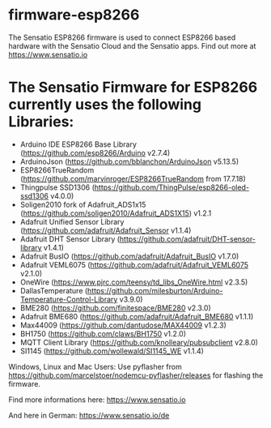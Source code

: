 # firmware-esp8266

The Sensatio ESP8266 firmware is used to connect ESP8266 based hardware with the Sensatio Cloud and the Sensatio apps.
Find out more at https://www.sensatio.io

# The Sensatio Firmware for ESP8266 currently uses the following Libraries:

- Arduino IDE ESP8266 Base Library (https://github.com/esp8266/Arduino v2.7.4)
- ArduinoJson (https://github.com/bblanchon/ArduinoJson v5.13.5)
- ESP8266TrueRandom (https://github.com/marvinroger/ESP8266TrueRandom from 17.7.18)
- Thingpulse SSD1306 (https://github.com/ThingPulse/esp8266-oled-ssd1306 v4.0.0)
- Soligen2010 fork of Adafruit_ADS1x15 (https://github.com/soligen2010/Adafruit_ADS1X15) v1.2.1
- Adafruit Unified Sensor Library (https://github.com/adafruit/Adafruit_Sensor v1.1.4)
- Adafruit DHT Sensor Library (https://github.com/adafruit/DHT-sensor-library v1.4.1)
- Adafruit BusIO (https://github.com/adafruit/Adafruit_BusIO v1.7.0)
- Adafruit VEML6075 (https://github.com/adafruit/Adafruit_VEML6075 v2.1.0)
- OneWire (https://www.pjrc.com/teensy/td_libs_OneWire.html v2.3.5)
- DallasTemperature (https://github.com/milesburton/Arduino-Temperature-Control-Library v3.9.0)
- BME280 (https://github.com/finitespace/BME280 v2.3.0)
- Adafruit BME680 (https://github.com/adafruit/Adafruit_BME680 v1.1.1)
- Max44009 (https://github.com/dantudose/MAX44009 v1.2.3)
- BH1750 (https://github.com/claws/BH1750 v1.2.0)
- MQTT Client Library (https://github.com/knolleary/pubsubclient v2.8.0)
- SI1145 (https://github.com/wollewald/SI1145_WE v1.1.4)

Windows, Linux and Mac Users:
Use pyflasher from https://github.com/marcelstoer/nodemcu-pyflasher/releases for flashing the firmware.

Find more informations here:
https://www.sensatio.io

And here in German:
https://www.sensatio.io/de
